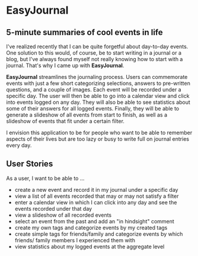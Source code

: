 # EasyJournal

## 5-minute summaries of cool events in life

I've realized recently that I can be quite forgetful about day-to-day events. 
One solution to this would, of course, be to start writing in a journal or a
blog, but I've always found myself not really knowing how to start with a
journal. That's why I came up with **EasyJournal**.

**EasyJournal** streamlines the journaling process. Users can commemorate events
with just a few short categorizing selections, answers to pre-written 
questions, and a couple of images. Each event will be recorded under a specific
day. The user will then be able to go into a calendar view and click into events 
logged on any day. They will also be able to see statistics about some of their 
answers for all logged events. Finally, they will be able to generate a 
slideshow of all events from start to finish, as well as a slideshow of events 
that fit under a certain filter.

I envision this application to be for people who want to be able to remember 
aspects of their lives but are too lazy or busy to write full on journal 
entries every day.

## User Stories
As a user, I want to be able to ...
- create a new event and record it in my journal under a specific day
- view a list of all events recorded that may or may not satisfy a filter
- enter a calendar view in which I can click into any day and see the events 
recorded under that day
- view a slideshow of all recorded events
- select an event from the past and add an "in hindsight" comment
- create my own tags and categorize events by my created tags
- create simple tags for friends/family and categorize events by which friends/
family members I experienced them with
- view statistics about my logged events at the aggregate level 